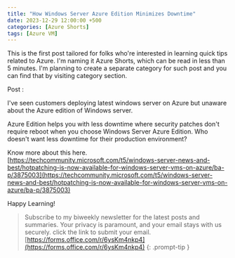 ```yaml
---
title: "How Windows Server Azure Edition Minimizes Downtime"
date: 2023-12-29 12:00:00 +500
categories: [Azure Shorts]
tags: [Azure VM]
---
```


This is the first post tailored for folks who're interested in learning quick tips related to Azure.
I'm naming it Azure Shorts, which can be read in less than 5 minutes.
I'm planning to create a separate category for such post and you can find that by visiting category section.

Post :

I've seen customers deploying latest windows server on Azure but unaware about the Azure edition of Windows server.

Azure Edition helps you with less downtime where security patches don't require reboot when you choose Windows Server Azure Edition. Who doesn't want less downtime for their production environment?

Know more about this here.
[https://techcommunity.microsoft.com/t5/windows-server-news-and-best/hotpatching-is-now-available-for-windows-server-vms-on-azure/ba-p/3875003](https://techcommunity.microsoft.com/t5/windows-server-news-and-best/hotpatching-is-now-available-for-windows-server-vms-on-azure/ba-p/3875003)

Happy Learning!

>Subscribe to my biweekly newsletter for the latest posts and summaries. Your privacy is paramount, and your email stays with us securely.
click the link to submit your email.
[https://forms.office.com/r/6ysKm4nkp4](https://forms.office.com/r/6ysKm4nkp4)
{: .prompt-tip }
